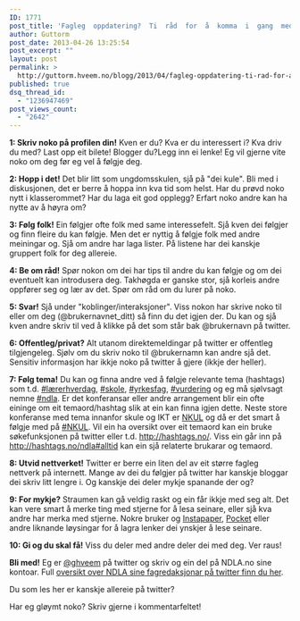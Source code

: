 ```yaml
---
ID: 1771
post_title: 'Fagleg  oppdatering?  Ti  råd  for  å  komma  i  gang  med  twitter.  #ndla  #nkul'
author: Guttorm
post_date: 2013-04-26 13:25:54
post_excerpt: ""
layout: post
permalink: >
  http://guttorm.hveem.no/blogg/2013/04/fagleg-oppdatering-ti-rad-for-a-komma-i-gang-med-twitter-ndla-nkul/
published: true
dsq_thread_id:
  - "1236947469"
post_views_count:
  - "2642"
---
```

<strong>1: Skriv noko på profilen din!</strong>
Kven er du? Kva er du interessert i? Kva driv du med? Last opp eit bilete! Blogger du?Legg inn ei lenke! Eg vil gjerne vite noko om deg før eg vel å følgje deg.

<strong>2: Hopp i det!</strong>
Det blir litt som ungdomsskulen, sjå på "dei kule". Bli med i diskusjonen, det er berre å hoppa inn kva tid som helst. Har du prøvd noko nytt i klasserommet? Har du laga eit god opplegg? Erfart noko andre kan ha nytte av å høyra om?

<strong>3: Følg folk!</strong>
Ein følgjer ofte folk med same interessefelt. Sjå kven dei følgjer og finn fleire du kan følgje. Men det er nyttig å følgje folk med andre meiningar og. Sjå om andre har laga lister. På listene har dei kanskje gruppert folk for deg allereie.

<strong>4: Be om råd!</strong>
Spør nokon om dei har tips til andre du kan følgje og om dei eventuelt kan introdusera deg. Takhøgda er ganske stor, sjå korleis andre oppfører seg og lær av det. Spør om råd om du lurer på noko.

<strong>5: Svar!</strong>
Sjå under "koblinger/interaksjoner". Viss nokon har skrive noko til eller om deg (@brukernavnet_ditt) så finn du det igjen der. Du kan og sjå kven andre skriv til ved å klikke på det som står bak @brukernavn på twitter.

<strong>6: Offentleg/privat?</strong>
Alt utanom direktemeldingar på twitter er offentleg tilgjengeleg. Sjølv om du skriv noko til @brukernamn kan andre sjå det. Sensitiv informasjon har ikkje noko på twitter å gjere (ikkje der heller).

<strong>7: Følg tema!</strong>
Du kan og finna andre ved å følgje relevante tema (hashtags) som t.d. <a href="https://twitter.com/search?q=%23lærerhverdag">#lærerhverdag</a>, <a href="https://twitter.com/search?q=%23skole">#skole</a>, <a href="https://twitter.com/search?q=%23yrkesfag">#yrkesfag</a>, <a href="https://twitter.com/search?q=%23vurdering">#vurdering</a> og eg må sjølvsagt nemne <a href="https://twitter.com/search?q=%23ndla">#ndla</a>. Er det konferansar eller andre arrangement blir ein ofte eininge om eit temaord/hashtag slik at ein kan finna igjen dette. Neste store konferanse med tema innanfor skule og IKT er <a href="http://www.nkul.no/">NKUL</a> og då er det smart å følgje med på <a href="https://twitter.com/search?q=%23nkul">#NKUL</a>. Vil ein ha oversikt over eit temaord kan ein bruke søkefunksjonen på twitter eller t.d. <a href="http://hashtags.no/">http://hashtags.no/</a>. Viss ein går inn på <a href="http://hashtags.no/ndla#alltid">http://hashtags.no/ndla#alltid</a> kan ein sjå relaterte brukarar og temaord.

<strong>8: Utvid nettverket!</strong>
Twitter er berre ein liten del av eit større fagleg nettverk på internett. Mange av dei du følgjer på twitter har kanskje bloggar dei skriv litt lengre i. Og kanskje dei deler mykje spanande der og?

<strong>9: For mykje?</strong>
Straumen kan gå veldig raskt og ein får ikkje med seg alt. Det kan vere smart å merke ting med stjerne for å lesa seinare, eller sjå kva andre har merka med stjerne. Nokre bruker og <a href="http://www.instapaper.com/">Instapaper</a>, <a href="http://getpocket.com">Pocket</a> eller andre liknande løysingar for å lagra lenker dei ynskjer å lese seinare.

<strong>10: Gi og du skal få!</strong>
Viss du deler med andre deler dei med deg. Ver raus!

<strong>Bli med!</strong>
Eg er <a href="https://twitter.com/ghveem">@ghveem</a> på twitter og skriv og ein del på NDLA.no sine kontoar. Full <a href="http://om.ndla.no/sosiale-medier">oversikt over NDLA sine fagredaksjonar på twitter finn du her</a>.

Du som les her er kanskje allereie på twitter?

Har eg gløymt noko? Skriv gjerne i kommentarfeltet!